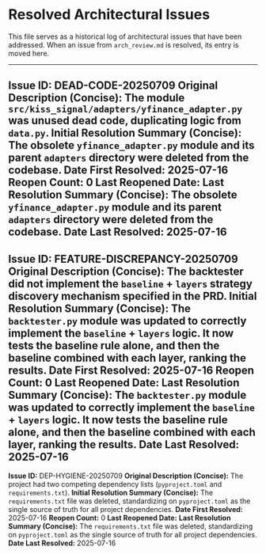 # Resolved Architectural Issues

This file serves as a historical log of architectural issues that have been addressed.
When an issue from `arch_review.md` is resolved, its entry is moved here.

---
**Issue ID:** DEAD-CODE-20250709
**Original Description (Concise):** The module `src/kiss_signal/adapters/yfinance_adapter.py` was unused dead code, duplicating logic from `data.py`.
**Initial Resolution Summary (Concise):** The obsolete `yfinance_adapter.py` module and its parent `adapters` directory were deleted from the codebase.
**Date First Resolved:** 2025-07-16
**Reopen Count:** 0
**Last Reopened Date:** 
**Last Resolution Summary (Concise):** The obsolete `yfinance_adapter.py` module and its parent `adapters` directory were deleted from the codebase.
**Date Last Resolved:** 2025-07-16
---
**Issue ID:** FEATURE-DISCREPANCY-20250709
**Original Description (Concise):** The backtester did not implement the `baseline` + `layers` strategy discovery mechanism specified in the PRD.
**Initial Resolution Summary (Concise):** The `backtester.py` module was updated to correctly implement the `baseline` + `layers` logic. It now tests the baseline rule alone, and then the baseline combined with each layer, ranking the results.
**Date First Resolved:** 2025-07-16
**Reopen Count:** 0
**Last Reopened Date:** 
**Last Resolution Summary (Concise):** The `backtester.py` module was updated to correctly implement the `baseline` + `layers` logic. It now tests the baseline rule alone, and then the baseline combined with each layer, ranking the results.
**Date Last Resolved:** 2025-07-16
---
**Issue ID:** DEP-HYGIENE-20250709
**Original Description (Concise):** The project had two competing dependency lists (`pyproject.toml` and `requirements.txt`).
**Initial Resolution Summary (Concise):** The `requirements.txt` file was deleted, standardizing on `pyproject.toml` as the single source of truth for all project dependencies.
**Date First Resolved:** 2025-07-16
**Reopen Count:** 0
**Last Reopened Date:** 
**Last Resolution Summary (Concise):** The `requirements.txt` file was deleted, standardizing on `pyproject.toml` as the single source of truth for all project dependencies.
**Date Last Resolved:** 2025-07-16
